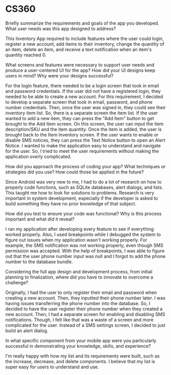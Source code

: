 # CS360
Briefly summarize the requirements and goals of the app you developed. What user needs was this app designed to address?

  This Inventory App required to include features where the user could login, register a new account, add items to their inventory, change the quantity of an item, delete an item, and receive a text notification when an item's quantity reached 0.
  
What screens and features were necessary to support user needs and produce a user-centered UI for the app? How did your UI designs keep users in mind? Why were your designs successful?

   For the login feature, there needed to be a login screen that took in email and password credentials. If the user did not have a registered login, they needed to be able to create a new account. For this requirement, I decided to develop a separate screen that took in email, password, and phone number credentials. Then, once the user was signed in, they could see their inventory item list. So, there is a separate screen the item list. If the user wanted to add a new item, they can press the "Add Item" button to get brought to the Add Item screen. On this screen, the user can input the item description/SKU and the item quantity. Once the item is added, the user is brought back to the Item Inventory screen. If the user wants to enable or disable SMS notices, they can press the Text Notice button to open an Alert Notice. I wanted to make the application easy to understand and navigate for the user. So, I tried to meet the user requirements without making the application overly complicated.
 
How did you approach the process of coding your app? What techniques or strategies did you use? How could those be applied in the future?

  Since Android was very new to me, I had to do a lot of research on how to properly code functions, such as SQLite databases, alert dialogs, and lists. This taught me how to look for solutions to problems. Research is very important in system development, especially if the developer is asked to build something they have no prior knowledge of that subject.

How did you test to ensure your code was functional? Why is this process important and what did it reveal?

  I ran my application after developing every feature to see if everything worked properly. Also, I used breakpoints while I debugged the system to figure out issues when my application wasn't working properly. For example, the SMS notification was not working properly, even though SMS permission was accepted. With the help of breakpoints, I was able to figure out that the user phone number input was null and I forgot to add the phone number to the database bundle.

Considering the full app design and development process, from initial planning to finalization, where did you have to innovate to overcome a challenge?

  Originally, I had the user to only register their email and password when creating a new account. Then, they inputted their phone number later. I was having issues transferring the phone number into the database. So, I decided to have the user register their phone number when they created a new account. Then, I had a separate screen for enabling and disabling SMS notifications. Though, I felt like that was a waste of a screen and more complicated for the user. Instead of a SMS settings screen, I decided to just build an alert dialog.

In what specific component from your mobile app were you particularly successful in demonstrating your knowledge, skills, and experience?

  I'm really happy with how my list and its requirements were built, such as the increase, decrease, and delete components. I believe that my list is super easy for users to understand and use.
